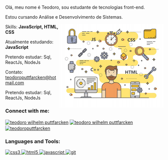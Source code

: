 
<p align="left">Olá, meu nome é Teodoro, sou estudante de tecnologias front-end.<p>
<p align="left">Estou cursando Análise e Desenvolvimento de Sistemas.</p>

<img src="https://github.com/puttfarcken/puttfarcken/blob/main/imgReadme.jpg" align="right" width="66%"  alt="imagem">

 Skills: **JavaScript, HTML, CSS**

 Atualmente estudando: **JavaScript**

 Pretendo estudar: Sql, ReactJs, NodeJs
 
 Contato: teodoroputtfarcken@hotmail.com

 Pretendo estudar: Sql, ReactJs, NodeJs

<p align="left">
<h3 align="left">Connect with me:</h3>
<a href="https://linkedin.com/in/teodoro wilhelm puttfarcken" target="blank"><img align="center" src="https://cdn.jsdelivr.net/npm/simple-icons@3.0.1/icons/linkedin.svg" alt="teodoro wilhelm puttfarcken" height="30" width="40" /></a>
<a href="https://fb.com/teodoro wilhelm puttfarcken" target="blank"><img align="center" src="https://cdn.jsdelivr.net/npm/simple-icons@3.0.1/icons/facebook.svg" alt="teodoro wilhelm puttfarcken" height="30" width="40" /></a>
<a href="https://instagram.com/teodoroputtfarcken" target="blank"><img align="center" src="https://cdn.jsdelivr.net/npm/simple-icons@3.0.1/icons/instagram.svg" alt="teodoroputtfarcken" height="30" width="40" /></a>
</p>

<h3 align="left">Languages and Tools:</h3>
<p align="left"> <a href="https://www.w3schools.com/css/" target="_blank"> <img src= AQUIIIII alt="css3" width="40" height="40"/> </a> <a href="https://www.w3.org/html/" target="_blank"> <img src="https://www.vectorlogo.zone/util/preview.html?image=/logos/w3_html5/w3_html5-icon.svg" alt="html5" width="40" height="40"/> </a> <a href="https://developer.mozilla.org/en-US/docs/Web/JavaScript" target="_blank"> <img src="https://devicons.github.io/devicon/devicon.git/icons/javascript/javascript-original.svg" alt="javascript" width="40" height="40"/> </a> <a href="https://git-scm.com/" target="_blank"> <img src="https://www.vectorlogo.zone/logos/git-scm/git-scm-icon.svg" alt="git" width="40" height="40" </p>
